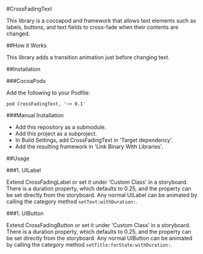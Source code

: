 #CrossFadingText

This library is a cocoapod and framework that allows text elements such as labels, buttons, and text fields to cross-fade when their contents are changed.

##How it Works

This library adds a transition animation just before changing text.

##Installation

###CocoaPods

Add the following to your Podfile:

```
pod CrossFadingText, '~> 0.1'
```

###Manual Installation

 * Add this repository as a submodule.
 * Add this project as a subproject.
 * In Build Settings, add CrossFadingText in 'Target dependency'.
 * Add the resulting framework in 'Link Binary With Libraries'.

##Usage

###1. UILabel

Extend CrossFadingLabel or set it under 'Custom Class' in a storyboard. There is a duration property, which defaults to 0.25, and the property can be set directly from the storyboard. Any normal UILabel can be animated by calling the category method `setText:withDuration:`.

###1. UIButton

Extend CrossFadingButton or set it under 'Custom Class' in a storyboard. There is a duration property, which defaults to 0.25, and the property can be set directly from the storyboard. Any normal UIButton can be animated by calling the category method `setTitle:forState:withDuration:`.


